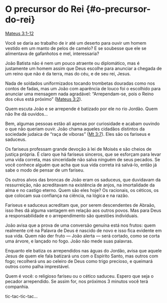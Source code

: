 # O precursor do Rei {#o-precursor-do-rei}

[Mateus 3:1-12](http://bibliaonline.com.br/acf/mt/3/1-12)

Você se daria ao trabalho de ir até um deserto para ouvir um homem vestido em um manto de pelos de camelo? E se soubesse que ele se alimentava de gafanhotos e mel, interessaria?

João Batista não é nem um pouco atraente ou diplomático, mas é justamente um homem assim que Deus escolhe para anunciar a chegada de um reino que não é da terra, mas do céu, e de seu rei, Jesus.

Nada de soldados uniformizados tocando trombetas douradas como nos contos de fadas, mas um João com aparência de louco foi o escolhido para anunciar uma mensagem nada agradável: “Arrependam-se, pois o Reino dos céus está próximo” ([Mateus 3:2](http://bibliaonline.com.br/acf/mt/3/2)).

Quem escuta João e se arrepende é batizado por ele no rio Jordão. Quem não lhe dá ouvidos...

Bem, algumas pessoas estão ali apenas por curiosidade e acabam ouvindo o que não queriam ouvir. João chama aqueles cidadãos distintos da sociedade judaica de “raça de víboras” ([Mt 3:7](http://bibliaonline.com.br/acf/mt/3/7)). Eles são os fariseus e saduceus.

Os fariseus professam grande devoção à lei de Moisés e são cheios de justiça própria. É claro que há fariseus sinceros, que se esforçam para levar uma vida correta, mas sinceridade não salva ninguém de seus pecados. Se você conhece alguém que acha que sua vida correta irá salvá-lo, então já sabe o modo de pensar de um fariseu.

Os outros alvos das broncas de João eram os saduceus, que duvidavam da ressurreição, não acreditavam na existência de anjos, na imortalidade da alma e no castigo eterno. Quem são eles hoje? Os racionais, os céticos, os que colocam sua confiança na ciência, na lógica e na razão.

Fariseus e saduceus acreditam que, por serem descendentes de Abraão, isso lhes dá alguma vantagem em relação aos outros povos. Mas para Deus a responsabilidade e o arrependimento são questões individuais.

João avisa que a prova de uma conversão genuína está nos frutos: quem realmente crê na Palavra de Deus é nascido de novo e isso fica evidente em sua vida. Quem não der fruto — João alerta — será cortado, como se corta uma árvore, e lançado no fogo. João não mede suas palavras.

Enquanto ele batiza os arrependidos nas águas do Jordão, avisa que aquele Jesus de quem ele fala batizará uns com o Espírito Santo, mas outros com fogo; recolherá uns ao celeiro de Deus como trigo precioso, e queimará outros como palha imprestável.

Quem é você: o religioso fariseu ou o cético saduceu. Espero que seja o pecador arrependido. Se assim for, nos próximos 3 minutos você terá companhia.

tic-tac-tic-tac...